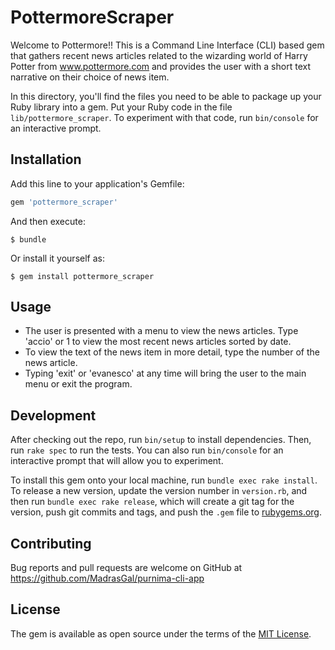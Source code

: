 # PottermoreScraper

Welcome to Pottermore!! This is a Command Line Interface (CLI) based gem that gathers recent news articles related to the wizarding world of Harry Potter from www.pottermore.com and provides the user with a short text narrative on their choice of news item. 

In this directory, you'll find the files you need to be able to package up your Ruby library into a gem. Put your Ruby code in the file `lib/pottermore_scraper`. To experiment with that code, run `bin/console` for an interactive prompt.


## Installation

Add this line to your application's Gemfile:

```ruby
gem 'pottermore_scraper'
```

And then execute:

    $ bundle

Or install it yourself as:

    $ gem install pottermore_scraper

## Usage

- The user is presented with a menu to view the news articles. Type 'accio' or 1 to view the most recent news articles sorted by date.
- To view the text of the news item in more detail, type the number of the news article. 
- Typing 'exit' or 'evanesco' at any time will bring the user to the main menu or exit the program.

## Development

After checking out the repo, run `bin/setup` to install dependencies. Then, run `rake spec` to run the tests. You can also run `bin/console` for an interactive prompt that will allow you to experiment.

To install this gem onto your local machine, run `bundle exec rake install`. To release a new version, update the version number in `version.rb`, and then run `bundle exec rake release`, which will create a git tag for the version, push git commits and tags, and push the `.gem` file to [rubygems.org](https://rubygems.org).

## Contributing

Bug reports and pull requests are welcome on GitHub at https://github.com/MadrasGal/purnima-cli-app


## License

The gem is available as open source under the terms of the [MIT License](http://opensource.org/licenses/MIT).

